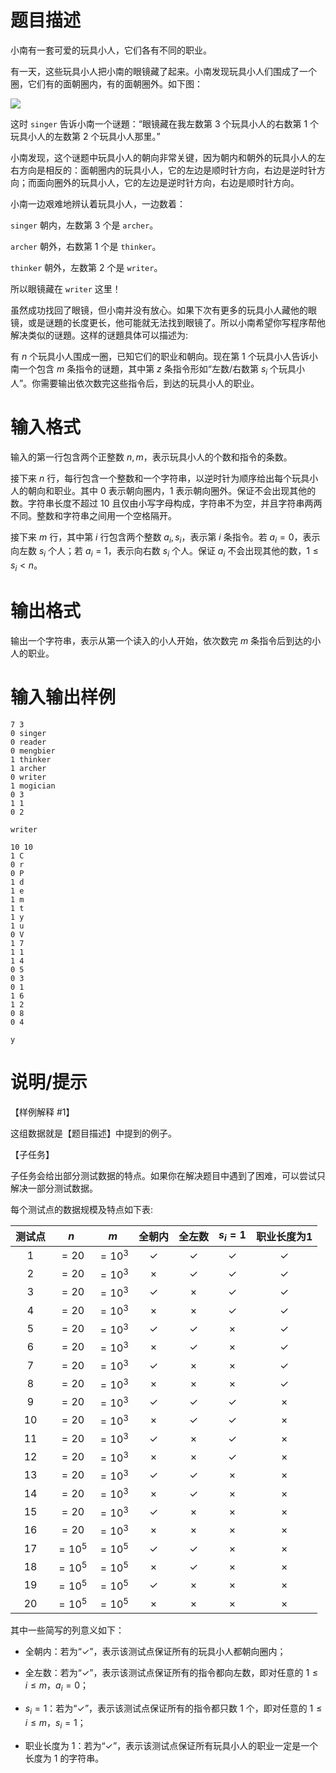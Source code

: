 # 题目描述

小南有一套可爱的玩具小人，它们各有不同的职业。

有一天，这些玩具小人把小南的眼镜藏了起来。小南发现玩具小人们围成了一个圈，它们有的面朝圈内，有的面朝圈外。如下图：

![](file://toy1.jpg)

这时 `singer` 告诉小南一个谜題：“眼镜藏在我左数第 $3$ 个玩具小人的右数第 $1$ 个玩具小人的左数第 $2$ 个玩具小人那里。”

小南发现，这个谜题中玩具小人的朝向非常关键，因为朝内和朝外的玩具小人的左右方向是相反的：面朝圈内的玩具小人，它的左边是顺时针方向，右边是逆时针方向；而面向圈外的玩具小人，它的左边是逆时针方向，右边是顺时针方向。

小南一边艰难地辨认着玩具小人，一边数着：

`singer` 朝内，左数第 $3$ 个是 `archer`。

`archer` 朝外，右数第 $1$ 个是 `thinker`。

`thinker` 朝外，左数第 $2$ 个是 `writer`。

所以眼镜藏在 `writer` 这里！

虽然成功找回了眼镜，但小南并没有放心。如果下次有更多的玩具小人藏他的眼镜，或是谜題的长度更长，他可能就无法找到眼镜了。所以小南希望你写程序帮他解决类似的谜題。这样的谜題具体可以描述为:

有 $n$ 个玩具小人围成一圈，已知它们的职业和朝向。现在第 $1$ 个玩具小人告诉小南一个包含 $m$ 条指令的谜題，其中第 $z$ 条指令形如“左数/右数第 $s_i$ 个玩具小人”。你需要输出依次数完这些指令后，到达的玩具小人的职业。

# 输入格式

输入的第一行包含两个正整数 $n,m$，表示玩具小人的个数和指令的条数。

接下来 $n$ 行，每行包含一个整数和一个字符串，以逆时针为顺序给出每个玩具小人的朝向和职业。其中 $0$ 表示朝向圈内，$1$ 表示朝向圈外。保证不会出现其他的数。字符串长度不超过 $10$ 且仅由小写字母构成，字符串不为空，并且字符串两两不同。整数和字符串之间用一个空格隔开。

接下来 $m$ 行，其中第 $i$ 行包含两个整数 $a_i,s_i$，表示第 $i$ 条指令。若 $a_i=0$，表示向左数 $s_i$ 个人；若 $a_i=1$，表示向右数 $s_i$ 个人。保证 $a_i$ 不会出现其他的数，$1 \leq s_i < n$。

# 输出格式

输出一个字符串，表示从第一个读入的小人开始，依次数完 $m$ 条指令后到达的小人的职业。

# 输入输出样例

```input1
7 3
0 singer
0 reader
0 mengbier 
1 thinker
1 archer
0 writer
1 mogician 
0 3
1 1
0 2
```

```output1
writer
```

```input2
10 10
1 C
0 r
0 P
1 d
1 e
1 m
1 t
1 y
1 u
0 V
1 7
1 1
1 4
0 5
0 3
0 1
1 6
1 2
0 8
0 4
```

```output2
y
```

# 说明/提示

【样例解释 #1】

这组数据就是【题目描述】中提到的例子。

【子任务】

子任务会给出部分测试数据的特点。如果你在解决题目中遇到了困难，可以尝试只解决一部分测试数据。

每个测试点的数据规模及特点如下表:

| 测试点 |    $n$    |    $m$    |    全朝内    |    全左数    |   $s_i=1$    | 职业长度为$1$ |
| :----: | :-------: | :-------: | :----------: | :----------: | :----------: | :-----------: |
|  $1$   |   $=20$   | $={10}^3$ | $\checkmark$ | $\checkmark$ | $\checkmark$ | $\checkmark$  |
|  $2$   |   $=20$   | $={10}^3$ |   $\times$   | $\checkmark$ | $\checkmark$ | $\checkmark$  |
|  $3$   |   $=20$   | $={10}^3$ | $\checkmark$ |   $\times$   | $\checkmark$ | $\checkmark$  |
|  $4$   |   $=20$   | $={10}^3$ |   $\times$   |   $\times$   | $\checkmark$ | $\checkmark$  |
|  $5$   |   $=20$   | $={10}^3$ | $\checkmark$ | $\checkmark$ |   $\times$   | $\checkmark$  |
|  $6$   |   $=20$   | $={10}^3$ |   $\times$   | $\checkmark$ |   $\times$   | $\checkmark$  |
|  $7$   |   $=20$   | $={10}^3$ | $\checkmark$ |   $\times$   |   $\times$   | $\checkmark$  |
|  $8$   |   $=20$   | $={10}^3$ |   $\times$   |   $\times$   |   $\times$   | $\checkmark$  |
|  $9$   |   $=20$   | $={10}^3$ | $\checkmark$ | $\checkmark$ | $\checkmark$ |   $\times$    |
|  $10$  |   $=20$   | $={10}^3$ |   $\times$   | $\checkmark$ | $\checkmark$ |   $\times$    |
|  $11$  |   $=20$   | $={10}^3$ | $\checkmark$ |   $\times$   | $\checkmark$ |   $\times$    |
|  $12$  |   $=20$   | $={10}^3$ |   $\times$   |   $\times$   | $\checkmark$ |   $\times$    |
|  $13$  |   $=20$   | $={10}^3$ | $\checkmark$ | $\checkmark$ |   $\times$   |   $\times$    |
|  $14$  |   $=20$   | $={10}^3$ |   $\times$   | $\checkmark$ |   $\times$   |   $\times$    |
|  $15$  |   $=20$   | $={10}^3$ | $\checkmark$ |   $\times$   |   $\times$   |   $\times$    |
|  $16$  |   $=20$   | $={10}^3$ |   $\times$   |   $\times$   |   $\times$   |   $\times$    |
|  $17$  | $={10}^5$ | $={10}^5$ | $\checkmark$ | $\checkmark$ |   $\times$   |   $\times$    |
|  $18$  | $={10}^5$ | $={10}^5$ |   $\times$   | $\checkmark$ |   $\times$   |   $\times$    |
|  $19$  | $={10}^5$ | $={10}^5$ | $\checkmark$ |   $\times$   |   $\times$   |   $\times$    |
|  $20$  | $={10}^5$ | $={10}^5$ |   $\times$   |   $\times$   |   $\times$   |   $\times$    |

其中一些简写的列意义如下：

* 全朝内：若为“$\checkmark$”，表示该测试点保证所有的玩具小人都朝向圈内；

* 全左数：若为“$\checkmark$”，表示该测试点保证所有的指令都向左数，即对任意的 $1 \leq i \leq m$，$a_i=0$；

* $s_i=1$：若为“$\checkmark$”，表示该测试点保证所有的指令都只数 $1$ 个，即对任意的 $1 \leq i \leq m$，$s_i=1$；

* 职业长度为 $1$：若为“$\checkmark$”，表示该测试点保证所有玩具小人的职业一定是一个长度为 $1$ 的字符串。
